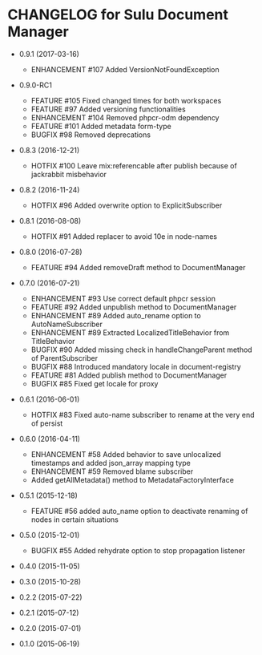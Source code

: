 CHANGELOG for Sulu Document Manager
===================================

* 0.9.1 (2017-03-16)
    * ENHANCEMENT #107 Added VersionNotFoundException

* 0.9.0-RC1
    * FEATURE     #105 Fixed changed times for both workspaces
    * FEATURE     #97  Added versioning functionalities
    * ENHANCEMENT #104 Removed phpcr-odm dependency
    * FEATURE     #101 Added metadata form-type
    * BUGFIX      #98  Removed deprecations

* 0.8.3 (2016-12-21)
    * HOTFIX      #100 Leave mix:referencable after publish because of jackrabbit misbehavior

* 0.8.2 (2016-11-24)
    * HOTFIX      #96 Added overwrite option to ExplicitSubscriber

* 0.8.1 (2016-08-08)
    * HOTFIX      #91 Added replacer to avoid 10e in node-names

* 0.8.0 (2016-07-28)
    * FEATURE     #94 Added removeDraft method to DocumentManager

* 0.7.0 (2016-07-21)
    * ENHANCEMENT #93 Use correct default phpcr session
    * FEATURE     #92 Added unpublish method to DocumentManager
    * ENHANCEMENT #89 Added auto_rename option to AutoNameSubscriber
    * ENHANCEMENT #89 Extracted LocalizedTitleBehavior from TitleBehavior
    * BUGFIX      #90 Added missing check in handleChangeParent method of ParentSubscriber
    * BUGFIX      #88 Introduced mandatory locale in document-registry
    * FEATURE     #81 Added publish method to DocumentManager
    * BUGFIX      #85 Fixed get locale for proxy

* 0.6.1 (2016-06-01)
    * HOTFIX      #83 Fixed auto-name subscriber to rename at the very end of persist

* 0.6.0 (2016-04-11)
    * ENHANCEMENT #58 Added behavior to save unlocalized timestamps and added json_array mapping type
    * ENHANCEMENT #59 Removed blame subscriber
    * Added getAllMetadata() method to MetadataFactoryInterface

* 0.5.1 (2015-12-18)
    * FEATURE #56 added auto_name option to deactivate renaming of nodes in certain situations

* 0.5.0 (2015-12-01)
    * BUGFIX #55 Added rehydrate option to stop propagation listener

* 0.4.0 (2015-11-05)

* 0.3.0 (2015-10-28)

* 0.2.2 (2015-07-22)

* 0.2.1 (2015-07-12)

* 0.2.0 (2015-07-01)

* 0.1.0 (2015-06-19)
